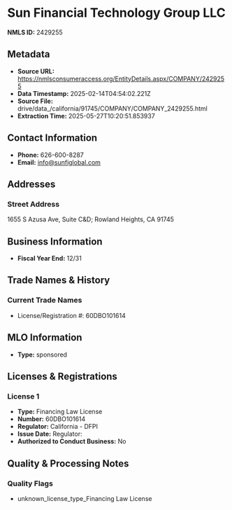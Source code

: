 # Sun Financial Technology Group LLC

**NMLS ID:** 2429255

## Metadata
- **Source URL:** https://nmlsconsumeraccess.org/EntityDetails.aspx/COMPANY/2429255
- **Data Timestamp:** 2025-02-14T04:54:02.221Z
- **Source File:** drive/data_/california/91745/COMPANY/COMPANY_2429255.html
- **Extraction Time:** 2025-05-27T10:20:51.853937

## Contact Information
- **Phone:** 626-600-8287
- **Email:** info@sunfiglobal.com

## Addresses
### Street Address
1655 S Azusa Ave, Suite C&D; Rowland Heights, CA 91745

## Business Information
- **Fiscal Year End:** 12/31

## Trade Names & History
### Current Trade Names
- License/Registration #: 60DBO101614

## MLO Information
- **Type:** sponsored

## Licenses & Registrations

### License 1
- **Type:** Financing Law License
- **Number:** 60DBO101614
- **Regulator:** California - DFPI
- **Issue Date:** Regulator:
- **Authorized to Conduct Business:** No

## Quality & Processing Notes
### Quality Flags
- unknown_license_type_Financing Law License
